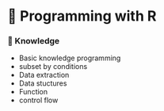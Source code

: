 # 🔬 Programming with R
### 📑 Knowledge
- Basic knowledge programming
- subset by conditions
- Data extraction
- Data stuctures
- Function
- control flow
